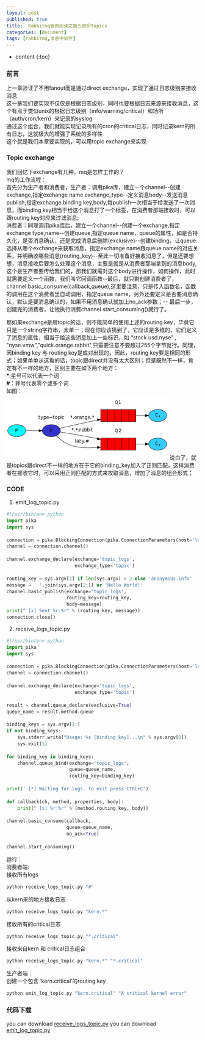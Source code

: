 ```yaml
---
layout: post
published: true
title:  Rabbitmq官网阅读之第五部份Topics
categories: [document]
tags: [rabbitmq,消息中间件]
---
```

* content
{:toc}

### 前言

上一章验证了不用fanout而是通过direct exchange，实现了通过日志级别来接收消息<br>
这一章我们要实现不仅仅是根据日志级别，同时也要根据日志来源来接收消息，这个有点于类似unix的根据日志级别（info/warning/critical）和场所（auth/cron/kern）来记录的syslog<br>
通过这个组合，我们就能实现记录所有的cron的critical日志，同时记录kern的所有日志，这就极大的增强了系统的多样性<br>
这个就是我们本章要实现的，可以用topic exchange来实现

### Topic exchange
我们回忆下exchange有几种，mq是怎样工作的？<br>
mq的工作流程：<br>
首先分为生产者和消费者，生产者：调用pika库，建立一个channel--创建exchange,指定exchange name exchange_type--定义消息body--发送消息publish,指定exchange,binding key,body,每publish一次相当于给发送了一次消息，而binding key相当于给这个消息打了一个标签，在消费者那端接收时，可以跟routing key对应来过滤消息;<br>
消费者：同理调用pika库后，建立一个channel--创建一个exchange,指定exchange type,name--创建queue,指定queue name，queue的属性，如是否持久化，是否消息确认，还是完成消息后删除(exclusive)--创建binding，让queue选择从哪个exchange来获取消息，指定exchange name跟queue name的对应关系，并明确收哪些消息(routing_key)--至此一切准备好接收消息了，但是还要想想，消息接收后要怎么处理这个消息，主要是就是从消费者那端拿到的消息body,这个是生产者要传给我们的，那我们就需对这个body进行操作，如何操作，此时就需要定义一个函数，我们叫它回调函数--最后，就只剩创建消费者了，channel.basic_consume(callback,queue),这里要注意，只是传入函数名，函数的调用在这个消费者里自动调用，指定queue name，另外还要定义是否要消息确认，默认是要消息确认的，如果不用消息确认就加上no_ack参数；-- 最后一步，创建完的消费者，让他执行消费channel.start_consuming()就行了。<br>

那如果exchange是用topic的话，则不能简单的使用上述的routing key，毕竟它只是一个string字符串，太单一；现在你应该猜到了，它应该是多维的，它们定义了消息的属性，相当于给这些消息加上一些标识，如 “stock.usd.nyse” , "nyse.vmw","quick.orange.rabbit",只需要注意不要超过255个字节就行。同理，因binding key 与 routing key是成对出现的，因此，routing key要是相同的形式；如果单单从这看的话，topic跟direct并没有太大区别；但是既然不一样，肯定有不一样的地方，区别主要在如下两个地方：<br>
**\***:星号可以代表一个词<br>
**\#**：井号代表零个或多个词<br>
如图：<br>
![](/styles/images/rabbitmq-topics1.png)
说白了，就是topics跟direct不一样的地方在于它的binding_key加入了正则匹配，这样消费者在接收它时，可以采用正则匹配的方式来攻取消息，增加了消息的组合形式；<br>

### CODE
1. emit_log_topic.py

```python
#!/usr/bin/env python
import pika
import sys

connection = pika.BlockingConnection(pika.ConnectionParameters(host='localhost'))
channel = connection.channel()

channel.exchange_declare(exchange='topic_logs',
                         exchange_type='topic')

routing_key = sys.argv[1] if len(sys.argv) > 2 else 'anonymous.info'
message = ' '.join(sys.argv[2:]) or 'Hello World!'
channel.basic_publish(exchange='topic_logs',
                      routing_key=routing_key,
                      body=message)
print(" [x] Sent %r:%r" % (routing_key, message))
connection.close()
```

2. receive_logs_topic.py

```python
#!/usr/bin/env python
import pika
import sys

connection = pika.BlockingConnection(pika.ConnectionParameters(host='localhost'))
channel = connection.channel()

channel.exchange_declare(exchange='topic_logs',
                         exchange_type='topic')

result = channel.queue_declare(exclusive=True)
queue_name = result.method.queue

binding_keys = sys.argv[1:]
if not binding_keys:
    sys.stderr.write("Usage: %s [binding_key]...\n" % sys.argv[0])
    sys.exit(1)

for binding_key in binding_keys:
    channel.queue_bind(exchange='topic_logs',
                       queue=queue_name,
                       routing_key=binding_key)

print(' [*] Waiting for logs. To exit press CTRL+C')

def callback(ch, method, properties, body):
    print(" [x] %r:%r" % (method.routing_key, body))

channel.basic_consume(callback,
                      queue=queue_name,
                      no_ack=True)

channel.start_consuming()
```

运行：<br>
消费者端:<br>
接收所有logs
```bash
python receive_logs_topic.py "#"
```
从kern来的地方接收日志
```bash
python receive_logs_topic.py "kern.*"
```
接收所有的critical日志
```bash
python receive_logs_topic.py "*.critical"
```
接收来自kern 和 critical日志组合
```bash
python receive_logs_topic.py "kern.*" "*.critical"
```

生产者端：<br>
创建一个包含 ‘kern.critical’的routing key
```bash
python emit_log_topic.py "kern.critical" "A critical kernel error"
```

### 代码下载
you can download [receive_logs_topic.py](/styles/receive_logs_topic.py)
you can download [emit_log_topic.py](/styles/emit_log_topic.py)

